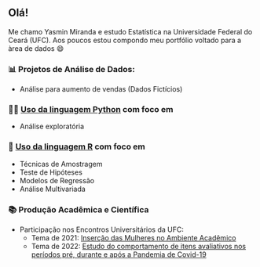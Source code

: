 ## Olá! 

</h1> Me chamo Yasmin Miranda e estudo Estatística na Universidade Federal do Ceará (UFC). Aos poucos estou compondo meu portfólio voltado para a àrea de dados 😄 </h1>

### 📊 Projetos de Análise de Dados:
- Análise para aumento de vendas (Dados Fictícios)

### 👩‍💻 [Uso da linguagem Python](https://github.com/ymirandan/projetosPython) com foco em
- Análise exploratória 
<!--
  - Teste de Hipóteses
  - Modelos de Regressão
  - Análise Multivariada
   - Aprendizado de Máquina
-->

### 🏫 [Uso da linguagem R](https://github.com/ymirandan/projetosR) com foco em
- Técnicas de Amostragem
- Teste de Hipóteses
- Modelos de Regressão
- Análise Multivariada
<!--
- Planejamento de Experimentos 
- Estatística Não Paramétrica
-->
### 📚 Produção Acadêmica e Científica
- Participação nos Encontros Universitários da UFC:
  - Tema de 2021: [Inserção das Mulheres no Ambiente Acadêmico](http://periodicos.ufc.br/eu/article/view/64111)
  - Tema de 2022: [Estudo do comportamento de itens avaliativos nos períodos pré, durante e após a Pandemia de Covid-19](http://sysprppg.ufc.br/eu/2022/index.php/busque-sua-apresentacao/por-cpf-bolsista)
